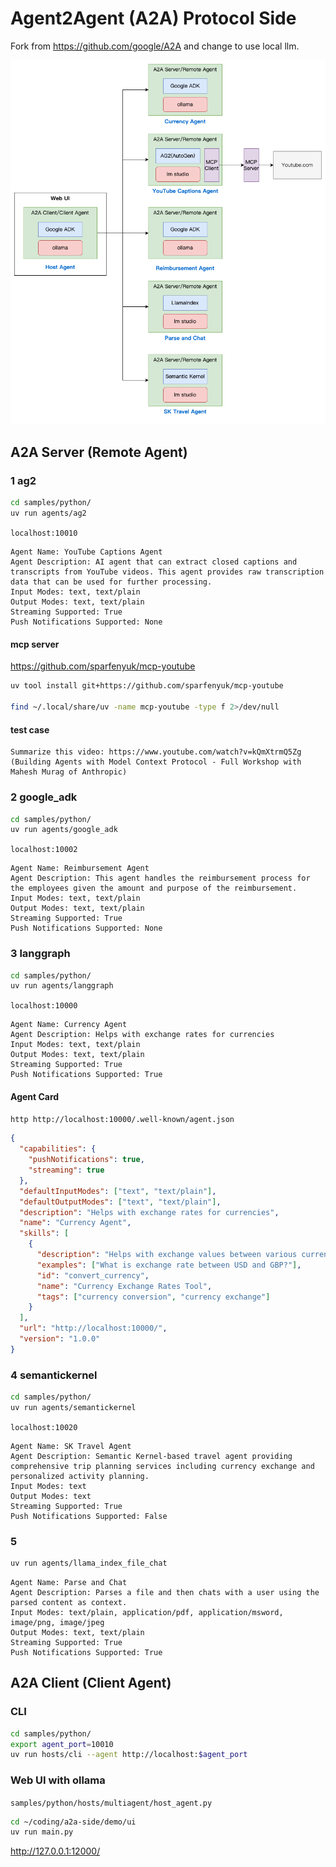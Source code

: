 # Agent2Agent (A2A) Protocol Side

Fork from <https://github.com/google/A2A> and change to use local llm.

![](README.drawio.png)

## A2A Server (Remote Agent)

### 1 ag2

```sh
cd samples/python/
uv run agents/ag2
```

`localhost:10010`

```
Agent Name: YouTube Captions Agent
Agent Description: AI agent that can extract closed captions and transcripts from YouTube videos. This agent provides raw transcription data that can be used for further processing.
Input Modes: text, text/plain
Output Modes: text, text/plain
Streaming Supported: True
Push Notifications Supported: None
```

#### mcp server

https://github.com/sparfenyuk/mcp-youtube

```bash
uv tool install git+https://github.com/sparfenyuk/mcp-youtube

find ~/.local/share/uv -name mcp-youtube -type f 2>/dev/null
```

#### test case

```text
Summarize this video: https://www.youtube.com/watch?v=kQmXtrmQ5Zg (Building Agents with Model Context Protocol - Full Workshop with Mahesh Murag of Anthropic)
```

### 2 google_adk

```sh
cd samples/python/
uv run agents/google_adk
```

`localhost:10002`

```
Agent Name: Reimbursement Agent
Agent Description: This agent handles the reimbursement process for the employees given the amount and purpose of the reimbursement.
Input Modes: text, text/plain
Output Modes: text, text/plain
Streaming Supported: True
Push Notifications Supported: None
```

### 3 langgraph

```sh
cd samples/python/
uv run agents/langgraph
```

`localhost:10000`

```
Agent Name: Currency Agent
Agent Description: Helps with exchange rates for currencies
Input Modes: text, text/plain
Output Modes: text, text/plain
Streaming Supported: True
Push Notifications Supported: True
```

#### Agent Card

```sh
http http://localhost:10000/.well-known/agent.json
```

```json
{
  "capabilities": {
    "pushNotifications": true,
    "streaming": true
  },
  "defaultInputModes": ["text", "text/plain"],
  "defaultOutputModes": ["text", "text/plain"],
  "description": "Helps with exchange rates for currencies",
  "name": "Currency Agent",
  "skills": [
    {
      "description": "Helps with exchange values between various currencies",
      "examples": ["What is exchange rate between USD and GBP?"],
      "id": "convert_currency",
      "name": "Currency Exchange Rates Tool",
      "tags": ["currency conversion", "currency exchange"]
    }
  ],
  "url": "http://localhost:10000/",
  "version": "1.0.0"
}
```

### 4 semantickernel

```sh
cd samples/python/
uv run agents/semantickernel
```

`localhost:10020`

```
Agent Name: SK Travel Agent
Agent Description: Semantic Kernel-based travel agent providing comprehensive trip planning services including currency exchange and personalized activity planning.
Input Modes: text
Output Modes: text
Streaming Supported: True
Push Notifications Supported: False
```

### 5

```sh
uv run agents/llama_index_file_chat
```

```
Agent Name: Parse and Chat
Agent Description: Parses a file and then chats with a user using the parsed content as context.
Input Modes: text/plain, application/pdf, application/msword, image/png, image/jpeg
Output Modes: text, text/plain
Streaming Supported: True
Push Notifications Supported: True
```

## A2A Client (Client Agent)

### CLI

```sh
cd samples/python/
export agent_port=10010
uv run hosts/cli --agent http://localhost:$agent_port
```

### Web UI with ollama

`samples/python/hosts/multiagent/host_agent.py`

```sh
cd ~/coding/a2a-side/demo/ui
uv run main.py
```

<http://127.0.0.1:12000/>
